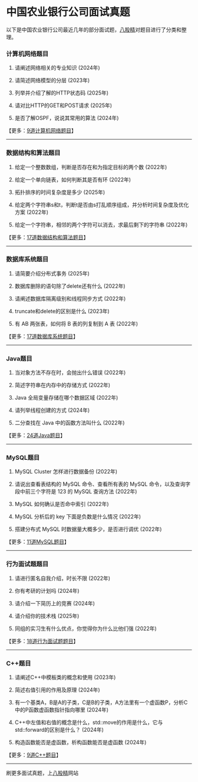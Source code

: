 # 中国农业银行公司面试真题

以下是中国农业银行公司最近几年的部分面试题，[八股精](https://www.bagujing.com)对题目进行了分类和整理。

### 计算机网络题目

1. 请阐述网络相关的专业知识 (2024年) 

2. 请简述网络模型的分层 (2023年) 

3. 列举并介绍了解的HTTP状态码 (2025年) 

4. 请对比HTTP的GET和POST请求 (2025年) 

5. 是否了解OSPF，说说其常用的算法 (2024年) 

【更多：[9道计算机网络题目](https://www.bagujing.com/companies)】


---

### 数据结构和算法题目

1. 给定一个整数数组，判断是否存在和为指定目标的两个数 (2022年) 

2. 给定一个单向链表，如何判断其是否有环 (2022年) 

3. 拓扑排序的时间复杂度是多少 (2025年) 

4. 给定两个字符串s和t，判断t是否由s打乱顺序组成，并分析时间复杂度及优化方案 (2022年) 

5. 给定一个字符串，相邻的两个字符可以消去，求最后剩下的字符串 (2022年) 

【更多：[17道数据结构和算法题目](https://www.bagujing.com/companies)】


---

### 数据库系统题目

1. 请简要介绍分布式事务 (2025年) 

2. 数据库删除的语句除了delete还有什么 (2022年) 

3. 请阐述数据库隔离级别和线程同步方式 (2022年) 

4. truncate和delete的区别是什么 (2023年) 

5. 有 AB 两张表，如何将 B 表的列复制到 A 表 (2022年) 

【更多：[17道数据库系统题目](https://www.bagujing.com/companies)】


---

### Java题目

1. 当对象方法不存在时，会抛出什么错误 (2022年) 

2. 简述字符串在内存中的存储方式 (2022年) 

3. Java 全局变量存储在哪个数据区域 (2022年) 

4. 请列举线程创建的方式 (2024年) 

5. 二分查找在 Java 中的函数方法叫什么 (2022年) 

【更多：[24道Java题目](https://www.bagujing.com/companies)】


---

### MySQL题目

1. MySQL Cluster 怎样进行数据备份 (2022年) 

2. 请说出查看表结构的 MySQL 命令、查看所有表的 MySQL 命令，以及查询字段中前三个字符是 123 的 MySQL 查询方法 (2022年) 

3. MySQL 如何确认是否命中索引 (2022年) 

4. MySQL 分析后的 key 下面是负数是什么情况 (2022年) 

5. 搭建分布式 MySQL 时数据量大概多少，是否进行调优 (2022年) 

【更多：[11道MySQL题目](https://www.bagujing.com/companies)】


---

### 行为面试题题目

1. 请进行匿名自我介绍，时长不限 (2022年) 

2. 你有考研的计划吗 (2024年) 

3. 请介绍一下简历上的竞赛 (2024年) 

4. 请介绍你的技术栈 (2025年) 

5. 同组的实习生有什么优点，你觉得你为什么比他们强 (2022年) 

【更多：[18道行为面试题题目](https://www.bagujing.com/companies)】


---

### C++题目

1. 请阐述C++中模板类的概念和使用 (2023年) 

2. 简述右值引用的作用及原理 (2024年) 

3. 有一个基类A，B是A的子类，C是B的子类，A方法里有一个虚函数P，分析C中的P函数虚函数指针指向哪里 (2024年) 

4. C++中左值和右值的概念是什么，std::move的作用是什么，它与std::forward的区别是什么？ (2024年) 

5. 构造函数能否是虚函数，析构函数能否是虚函数 (2024年) 

【更多：[9道C++题目](https://www.bagujing.com/companies)】


---

刷更多面试真题，上[八股精](https://www.bagujing.com)网站